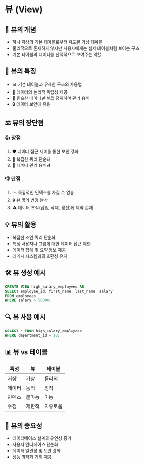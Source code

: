 # 뷰 (View)
## 📌 뷰의 개념

- 하나 이상의 기본 테이블로부터 유도된 가상 테이블
- 물리적으로 존재하지 않지만 사용자에게는 실제 테이블처럼 보이는 구조
- 기본 테이블의 데이터를 선택적으로 보여주는 역할

## 🌟 뷰의 특징

- 📊 기본 테이블과 유사한 구조와 사용법
- 🔀 데이터의 논리적 독립성 제공
- 🎯 필요한 데이터만 뷰로 정의하여 관리 용이
- 🔒 데이터 보안에 유용

## ⚖️ 뷰의 장단점

### 👍 장점

1. 🛡️ 데이터 접근 제어를 통한 보안 강화
2. 🧩 복잡한 쿼리 단순화
3. 🔧 데이터 관리 용이성

### 👎 단점

1. 📉 독립적인 인덱스를 가질 수 없음
2. 🔒 뷰 정의 변경 불가
3. ⚠️ 데이터 조작(삽입, 삭제, 갱신)에 제약 존재

## 💡 뷰의 활용

- 복잡한 조인 쿼리 단순화
- 특정 사용자나 그룹에 대한 데이터 접근 제한
- 데이터 집계 및 요약 정보 제공
- 레거시 시스템과의 호환성 유지

## 🛠️ 뷰 생성 예시

```sql
CREATE VIEW high_salary_employees AS
SELECT employee_id, first_name, last_name, salary
FROM employees
WHERE salary > 50000;

```

## 🔍 뷰 사용 예시

```sql
SELECT * FROM high_salary_employees
WHERE department_id = 10;

```

## 📊 뷰 vs 테이블

| 특성 | 뷰 | 테이블 |
| --- | --- | --- |
| 저장 | 가상 | 물리적 |
| 데이터 | 동적 | 정적 |
| 인덱스 | 불가능 | 가능 |
| 수정 | 제한적 | 자유로움 |

## 🚀 뷰의 중요성

- 데이터베이스 설계의 유연성 증가
- 사용자 인터페이스 단순화
- 데이터 일관성 및 보안 강화
- 성능 최적화 기회 제공